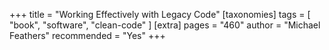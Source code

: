+++
title = "Working Effectively with Legacy Code"
[taxonomies]
tags = [ "book", "software", "clean-code" ]
[extra]
pages = "460"
author = "Michael Feathers"
recommended = "Yes"
+++
